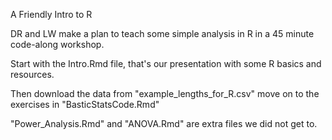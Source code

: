 A Friendly Intro to R

DR and LW make a plan to teach some simple analysis in R in a 45 minute code-along workshop.

Start with the Intro.Rmd file, that's our presentation with some R basics and resources.

Then download the data from "example_lengths_for_R.csv" move on to the exercises in "BasticStatsCode.Rmd"

"Power_Analysis.Rmd" and "ANOVA.Rmd" are extra files we did not get to.
